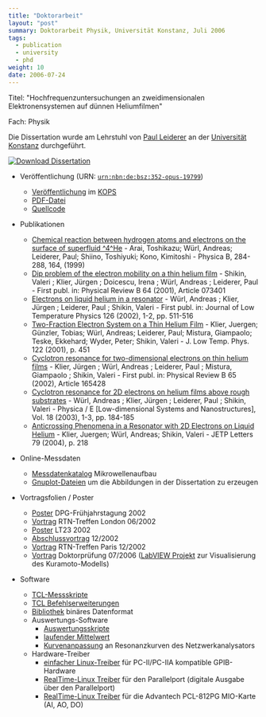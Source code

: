 ```yaml
---
title: "Doktorarbeit"
layout: "post"
summary: Doktorarbeit Physik, Universität Konstanz, Juli 2006
tags:
  - publication
  - university
  - phd
weight: 10
date: 2006-07-24
---
```


Titel: "Hochfrequenzuntersuchungen an zweidimensionalen Elektronensystemen auf dünnen Heliumfilmen"

Fach: Physik 

Die Dissertation wurde am Lehrstuhl von [Paul Leiderer](https://de.wikipedia.org/wiki/Paul_Leiderer) an der [Universität Konstanz](http://www.uni-konstanz.de/) durchgeführt.

[![Download Dissertation](../dissertation/dissertation_icon.png)](http://kops.uni-konstanz.de/bitstream/handle/123456789/4967/Dissertation_Andreas_Wuerl.pdf?sequence=1&isAllowed=y)

-   Veröffentlichung (URN: [`urn:nbn:de:bsz:352-opus-19799`](http://nbn-resolving.de/urn/resolver.pl?urn=urn:nbn:de:bsz:352-opus-19799))
    -   [Veröffentlichung](http://kops.ub.uni-konstanz.de/handle/urn:nbn:de:bsz:352-opus-19799) im [KOPS](http://www.ub.uni-konstanz.de/kops/)
    -   [PDF-Datei](http://kops.uni-konstanz.de/bitstream/handle/123456789/4967/Dissertation_Andreas_Wuerl.pdf?sequence=1&isAllowed=y)
    - [Quellcode](https://github.com/wuan/diss)

-   Publikationen
    -   [Chemical reaction between hydrogen atoms and electrons on the surface of superfluid ^4^He](http://nbn-resolving.de/urn:nbn:de:bsz:352-opus-28379) - Arai, Toshikazu; Würl, Andreas; Leiderer, Paul; Shiino, Toshiyuki; Kono, Kimitoshi - Physica B, 284-288, 164, (1999)
    -   [Dip problem of the electron mobility on a thin helium film](http://nbn-resolving.de/urn:nbn:de:bsz:352-opus-27911) - Shikin, Valeri ; Klier, Jürgen ; Doicescu, Irena ; Würl, Andreas ; Leiderer, Paul - First publ. in: Physical Review B 64 (2001), Article 073401
    -   [Electrons on liquid helium in a resonator](http://nbn-resolving.de/urn:nbn:de:bsz:352-opus-27823) - Würl, Andreas ; Klier, Jürgen ; Leiderer, Paul ; Shikin, Valeri - First publ. in: Journal of Low Temperature Physics 126 (2002), 1-2, pp. 511-516
    -   [Two-Fraction Electron System on a Thin Helium Film](http://kops.ub.uni-konstanz.de/volltexte/2007/2834/pdf/290_jlowtempph_2001.pdf) - Klier, Juergen; Günzler, Tobias; Würl, Andreas; Leiderer, Paul; Mistura, Giampaolo; Teske, Ekkehard; Wyder, Peter; Shikin, Valeri - J. Low Temp. Phys. 122 (2001), p. 451
    -   [Cyclotron resonance for two-dimensional electrons on thin helium films](http://nbn-resolving.de/urn:nbn:de:bsz:352-opus-27765) - Klier, Jürgen ; Würl, Andreas ; Leiderer, Paul ; Mistura, Giampaolo ; Shikin, Valeri - First publ. in: Physical Review B 65 (2002), Article 165428
    -   [Cyclotron resonance for 2D electrons on helium films above rough substrates](http://nbn-resolving.de/urn:nbn:de:bsz:352-opus-27498) - Würl, Andreas ; Klier, Jürgen ; Leiderer, Paul ; Shikin, Valeri - Physica / E [Low-dimensional Systems and Nanostructures], Vol. 18 (2003), 1-3, pp. 184-185
    -   [Anticrossing Phenomena in a Resonator with 2D Electrons on Liquid Helium](http://link.springer.com/article/10.1134%2F1.1738719) - Klier, Juergen; Würl, Andreas; Shikin, Valeri - JETP Letters 79 (2004), p. 218
-   Online-Messdaten
    -   [Messdatenkatalog](https://wuerl.net/diss/microwave/ "Opens external link in current window") Mikrowellenaufbau
    -   [Gnuplot-Dateien](https://wuerl.net/diss/gp/ "Opens external link in current window") um die Abbildungen in der Dissertation zu erzeugen
-   Vortragsfolien / Poster
    -   [Poster](https://wuerl.net/diss/talks/Poster_DPG_2002.pdf "Initiates file download") DPG-Frühjahrstagung 2002
    -   [Vortrag](https://wuerl.net/diss/talks/RTN2002_London_Andreas.pdf "Initiates file download") RTN-Treffen London 06/2002
    -   [Poster](https://wuerl.net/diss/talks/Poster_LT23_2002.pdf "Initiates file download") LT23 2002
    -   [Abschlussvortrag](https://wuerl.net/diss/talks/Abschlussvortrag_Andreas_Wuerl.pdf "Initiates file download") 12/2002
    -   [Vortrag](https://wuerl.net/diss/talks/RTN2002_Paris_Andreas.pdf "Initiates file download") RTN-Treffen Paris 12/2002
    -   [Vortrag](https://wuerl.net/diss/talks/Doktorpruefung_Andreas_Wuerl.pdf "Initiates file download") Doktorprüfung 07/2006 ([LabVIEW Projekt](https://wuerl.net/diss/VIs.zip "VIs.zip (1.0 MB)") zur Visualisierung des Kuramoto-Modells)
-   Software
    -   [TCL-Messskripte](https://wuerl.net/diss/software/meas_scripts.tgz "Initiates file download")
    -   [TCL Befehlserweiterungen](https://wuerl.net/diss/software/tcl_meas.tgz "Initiates file download")
    -   [Bibliothek](https://wuerl.net/diss/software/rwadat.tgz "Initiates file download") binäres Datenformat
    -   Auswertungs-Software
        -   [Auswertungsskripte](https://wuerl.net/diss/software/analysis_scripts.tgz)
        -   [laufender Mittelwert](https://wuerl.net/diss/software/smooth.tgz)
        -   [Kurvenanpassung](https://wuerl.net/diss/software/hpna.tgz) an Resonanzkurven des Netzwerkanalysators
    -   Hardware-Treiber
        -   [einfacher Linux-Treiber](https://wuerl.net/diss/software/gpib-pc2-pc2a.tgz) für PC-II/PC-IIA kompatible GPIB-Hardware
        -   [RealTime-Linux Treiber](https://wuerl.net/diss/software/rtl_parport.tgz "Initiates file download") für den Parallelport (digitale Ausgabe über den Parallelport)
        -   [RealTime-Linux Treiber](https://wuerl.net/diss/software/rtl_pcl812pg.tgz "Initiates file download") für die Advantech PCL-812PG MIO-Karte (AI, AO, DO)
